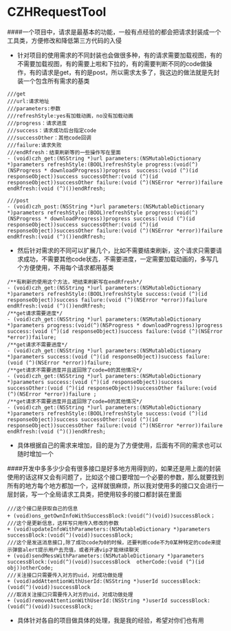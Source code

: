 # CZHRequestTool

####一个项目中，请求是最基本的功能，一般有点经验的都会把请求封装成一个工具类，方便修改和降低第三方代码的入侵

- 针对项目的使用需求的不同封装也会做很多种，有的请求需要加载视图，有的不需要加载视图，有的需要上啦和下拉的，有的需要判断不同的code做操作，有的请求是get，有的是post，所以需求太多了，我这边的做法就是先封装一个包含所有需求的基类

```
///get
///url:请求地址
///parameters:参数
///refreshStyle:yes有加载动画，no没有加载动画
///progress：请求进度
///success：请求成功后台指定code
///successOther：其他code回调
///failure:请求失败
///endRfresh：结束刷新等的一些操作写在里面
- (void)czh_get:(NSString *)url parameters:(NSMutableDictionary *)parameters refreshStyle:(BOOL)refreshStyle progress:(void(^)(NSProgress * downloadProgress))progress  success:(void (^)(id responseObject))success successOther:(void (^)(id responseObject))successOther failure:(void (^)(NSError *error))failure endRfresh:(void (^)())endRfresh;

///post
- (void)czh_post:(NSString *)url parameters:(NSMutableDictionary *)parameters refreshStyle:(BOOL)refreshStyle progress:(void(^)(NSProgress * downloadProgress))progress success:(void (^)(id responseObject))success successOther:(void (^)(id responseObject))successOther failure:(void (^)(NSError *error))failure endRfresh:(void (^)())endRfresh;
```


- 然后针对需求的不同可以扩展几个，比如不需要结束刷新，这个请求只需要请求成功，不需要其他code状态，不需要进度，一定需要加载动画的，多写几个方便使用，不用每个请求都用基类

```
/**有刷新的使用这个方法，吧结束刷新写在endRfresh*/
- (void)czh_get:(NSString *)url parameters:(NSMutableDictionary *)parameters refreshStyle:(BOOL)refreshStyle success:(void (^)(id responseObject))success failure:(void (^)(NSError *error))failure endRfresh:(void (^)())endRfresh;
/**get请求需要进度*/
- (void)czh_get:(NSString *)url parameters:(NSMutableDictionary *)parameters progress:(void(^)(NSProgress * downloadProgress))progress success:(void (^)(id responseObject))success failure:(void (^)(NSError *error))failure;
/**get请求不需要进度*/
- (void)czh_get:(NSString *)url parameters:(NSMutableDictionary *)parameters success:(void (^)(id responseObject))success failure:(void (^)(NSError *error))failure;
/**get请求不需要进度并且返回除了code=0的其他情况*/
- (void)czh_get:(NSString *)url parameters:(NSMutableDictionary *)parameters success:(void (^)(id responseObject))success successOther:(void (^)(id responseObject))successOther failure:(void (^)(NSError *error))failure ;
/**get请求不需要进度并且返回除了code=0的其他情况*/
- (void)czh_get:(NSString *)url parameters:(NSMutableDictionary *)parameters refreshStyle:(BOOL)refreshStyle success:(void (^)(id responseObject))success successOther:(void (^)(id responseObject))successOther failure:(void (^)(NSError *error))failure endRfresh:(void (^)())endRfresh;
```

- 具体根据自己的需求来增加，目的是为了方便使用，后面有不同的需求也可以随时增加一个


####开发中多多少少会有很多接口是好多地方用得到的，如果还是用上面的封装使用的话这样又会有问题了，比如这个接口要增加一个必要的参数，那么就要找到所有的地方每个地方都加一个，这样就很麻烦，所以我对使用多的接口又会进行一层封装，写一个全局请求工具类，把使用较多的接口都封装在里面

```
///这个接口是获取自己的信息
+ (void)ons_getOwnInfoWithSuccessBlock:(void(^)(void))successBlock；
///这个是更新信息，这样写只用传入修改的参数
+ (void)updateInfoWithParameters:(NSMutableDictionary *)parameters successBlock:(void(^)(void))successBlock;
///这个是发送消息接口,除了成功code为0的时候，还要判断code不为0某种特定的code来提示弹窗alert提示用户去充值，或者开通vip才能继续聊天
+ (void)sendMessWithParameters:(NSMutableDictionary *)parameters successBlock:(void(^)(void))successBlock  otherCode:(void (^)(id obj))otherCode;
///关注接口只需要传入对方的uid，对成功做处理
+ (void)addAttentionWithUserId:(NSString *)userId successBlock:(void(^)(void))successBlock
///取消关注接口只需要传入对方的uid，对成功做处理
+ (void)removeAttentionWithUserId:(NSString *)userId successBlock:(void(^)(void))successBlock;
```
- 具体针对各自的项目做具体的处理，我是我的经验，希望对你们也有用
